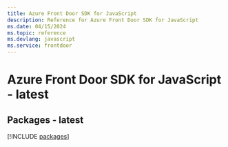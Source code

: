 ```yaml
---
title: Azure Front Door SDK for JavaScript
description: Reference for Azure Front Door SDK for JavaScript
ms.date: 04/15/2024
ms.topic: reference
ms.devlang: javascript
ms.service: frontdoor
---
```

# Azure Front Door SDK for JavaScript - latest
## Packages - latest
[!INCLUDE [packages](front-door-index.md)]